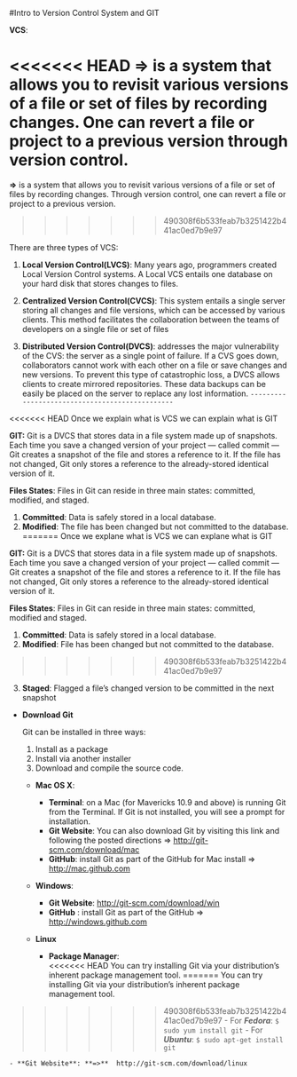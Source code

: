 #Intro to Version Control System and GIT

**VCS**:

<<<<<<< HEAD
**=>** is a system that allows you to revisit various versions of a file or set of files by recording changes. One can revert a file or project to a previous version through version control.
=======
**=>** is a system that allows you to revisit various versions of a file or set of files by recording changes. Through version control, one can revert a file or project to a previous version.
>>>>>>> 490308f6b533feab7b3251422b441ac0ed7b9e97

There are three types of VCS:

1. **Local Version Control(LVCS)**:  Many years ago, programmers created Local Version Control systems. A Local VCS entails one database on your hard disk that stores changes to files.

2. **Centralized Version Control(CVCS)**:  This system entails a single server storing all changes and file versions, which can be accessed by various clients. This method facilitates the collaboration between the teams of developers on a single file or set of files

3. **Distributed Version Control(DVCS)**:  addresses the major vulnerability of the CVS: the server as a single point of failure. If a CVS goes down, collaborators cannot work with each other on a file or save changes and new versions.
To prevent this type of catastrophic loss, a DVCS allows clients to create mirrored repositories. These data backups can be easily be placed on the server to replace any lost information. 
`-----------------------------------------------`

<<<<<<< HEAD
Once we explain what is VCS we can explain what is GIT

**GIT:**  Git is a DVCS that stores data in a file system made up of snapshots. Each time you save a changed version of your project — called commit — Git creates a snapshot of the file and stores a reference to it. If the file has not changed, Git only stores a reference to the already-stored identical version of it.

**Files States**: Files in Git can reside in three main states: committed, modified, and staged.

1. **Committed**: Data is safely stored in a local database.
2. **Modified**: The file has been changed but not committed to the database.
=======
Once we explane what is VCS we can explane what is GIT

**GIT:**  Git is a DVCS that stores data in a file system made up of snapshots. Each time you save a changed version of your project — called commit — Git creates a snapshot of the file and stores a reference to it. If the file has not changed, Git only stores a reference to the already-stored identical version of it.

**Files States**: Files in Git can reside in three main states: committed, modified and staged.

1. **Committed**: Data is safely stored in a local database.
2. **Modified**: File has been changed but not committed to the database.
>>>>>>> 490308f6b533feab7b3251422b441ac0ed7b9e97
3. **Staged**:  Flagged a file’s changed version to be committed in the next snapshot

- **Download Git**

  Git can be installed in three ways:
   1. Install as a package
   2. Install via another installer
   3. Download and compile the source code.

  - **Mac OS X**:
    - **Terminal**: on a Mac (for Mavericks 10.9 and above) 
                    is running Git from the Terminal. If Git is not installed, you will see a prompt for installation.
    - **Git Website**: You can also download Git by visiting this                      link and following the posted directions =>                     http://git-scm.com/download/mac
    - **GitHub**: install Git as part of the GitHub for Mac install               => http://mac.github.com

  - **Windows**: 
    - **Git Website**: http://git-scm.com/download/win
    - **GitHub** : install Git as part of the GitHub
                   => http://windows.github.com
  
  - **Linux**
    - **Package Manager**:  
<<<<<<< HEAD
          You can try installing Git via your distribution’s inherent package management tool.
=======
          You can try installing Git via your                   distribution’s inherent package management tool.
>>>>>>> 490308f6b533feab7b3251422b441ac0ed7b9e97
        - For ***Fedora***: ```$ sudo yum install git```
        -  For ***Ubuntu***: ```$ sudo apt-get install git```

    - **Git Website**: **=>**  http://git-scm.com/download/linux

    

